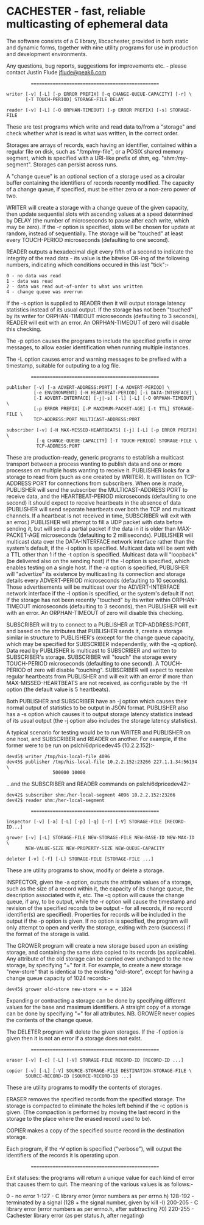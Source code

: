 CACHESTER - fast, reliable multicasting of ephemeral data
=========================================================

The software consists of a C library, libcachester, provided in both static and
dynamic forms, together with nine utility programs for use in production and
development environments.

Any questions, bug reports, suggestions for improvements etc. - please contact
Justin Flude <jflude@peak6.com>

             ===============================================

    writer [-v] [-L] [-p ERROR PREFIX] [-q CHANGE-QUEUE-CAPACITY] [-r] \
           [-T TOUCH-PERIOD] STORAGE-FILE DELAY

    reader [-v] [-L] [-O ORPHAN-TIMEOUT] [-p ERROR PREFIX] [-s] STORAGE-FILE

These are test programs which write and read data to/from a "storage" and check
whether what is read is what was written, in the correct order.

Storages are arrays of records, each having an identifier, contained within a
regular file on disk, such as "/tmp/my-file", or a POSIX shared memory segment,
which is specified with a URI-like prefix of shm, eg. "shm:/my-segment".
Storages can persist across runs.

A "change queue" is an optional section of a storage used as a circular buffer
containing the identifiers of records recently modified.  The capacity of a
change queue, if specified, must be either zero or a non-zero power of two.

WRITER will create a storage with a change queue of the given capacity, then
update sequential slots with ascending values at a speed determined by DELAY
(the number of microseconds to pause after each write, which may be zero).  If
the -r option is specified, slots will be chosen for update at random, instead
of sequentially.  The storage will be "touched" at least every TOUCH-PERIOD
microseconds (defaulting to one second).

READER outputs a hexadecimal digit every fifth of a second to indicate the
integrity of the read data - its value is the bitwise OR-ing of the following
numbers, indicating which conditions occured in this last "tick":-

    0 - no data was read
    1 - data was read
    2 - data was read out-of-order to what was written
    4 - change queue was overrun

If the -s option is supplied to READER then it will output storage latency
statistics instead of its usual output.  If the storage has not been "touched"
by its writer for ORPHAN-TIMEOUT microseconds (defaulting to 3 seconds), READER
will exit with an error.  An ORPHAN-TIMEOUT of zero will disable this checking.

The -p option causes the programs to include the specified prefix in error
messages, to allow easier identification when running multiple instances.

The -L option causes error and warning messages to be prefixed with a timestamp,
suitable for outputing to a log file.

             ===============================================

    publisher [-v] [-a ADVERT-ADDRESS:PORT] [-A ADVERT-PERIOD] \
              [-e ENVIRONMENT] [-H HEARTBEAT-PERIOD] [-i DATA-INTERFACE] \
              [-I ADVERT-INTERFACE] [-j|-s] [-l] [-L] [-O ORPHAN-TIMEOUT] \
              [-p ERROR PREFIX] [-P MAXIMUM-PACKET-AGE] [-t TTL] STORAGE-FILE \
              TCP-ADDRESS:PORT MULTICAST-ADDRESS:PORT

    subscriber [-v] [-H MAX-MISSED-HEARTBEATS] [-j] [-L] [-p ERROR PREFIX] \
               [-q CHANGE-QUEUE-CAPACITY] [-T TOUCH-PERIOD] STORAGE-FILE \
               TCP-ADDRESS:PORT

These are production-ready, generic programs to establish a multicast transport
between a process wanting to publish data and one or more processes on multiple
hosts wanting to receive it.  PUBLISHER looks for a storage to read from (such
as one created by WRITER).  It will listen on TCP-ADDRESS:PORT for connections
from subscribers.  When one is made, PUBLISHER will send the subscriber the
MULTICAST-ADDRESS:PORT to receive data, and the HEARTBEAT-PERIOD microseconds
(defaulting to one second) it should expect to receive heartbeats in the absence
of data (PUBLISHER will send separate heartbeats over both the TCP and multicast
channels.  If a heartbeat is not received in time, SUBSCRIBER will exit with an
error.)  PUBLISHER will attempt to fill a UDP packet with data before sending it,
but will send a partial packet if the data in it is older than MAX-PACKET-AGE
microseconds (defaulting to 2 milliseconds).  PUBLISHER will multicast data over
the DATA-INTERFACE network interface rather than the system's default, if the -i
option is specified.  Multicast data will be sent with a TTL other than 1 if the
-t option is specified.  Multicast data will "loopback" (be delivered also on
the sending host) if the -l option is specified, which enables testing on a
single host.  If the -a option is specified, PUBLISHER will "advertize" its
existence by multicasting its connection and storage details every ADVERT-PERIOD
microseconds (defaulting to 10 seconds).  Those advertisements will be multicast
over the ADVERT-INTERFACE network interface if the -I option is specified, or
the system's default if not.  If the storage has not been recently "touched" by
its writer within ORPHAN-TIMEOUT microseconds (defaulting to 3 seconds), then
PUBLISHER will exit with an error.  An ORPHAN-TIMEOUT of zero will disable this
checking.

SUBSCRIBER will try to connect to a PUBLISHER at TCP-ADDRESS:PORT, and based on 
the attributes that PUBLISHER sends it, create a storage similar in structure
to PUBLISHER's (except for the change queue capacity, which may be specified for
SUBSCRIBER independently, with the -q option).  Data read by PUBLISHER is
multicast to SUBSCRIBER and written to SUBSCRIBER's storage.  SUBSCRIBER will
"touch" the storage every TOUCH-PERIOD microseconds (defaulting to one second).
A TOUCH-PERIOD of zero will disable "touching".  SUBSCRIBER will expect to
receive regular heartbeats from PUBLISHER and will exit with an error if more
than MAX-MISSED-HEARTBEATS are not received, as configurable by the -H option
(the default value is 5 heartbeats).

Both PUBLISHER and SUBSCRIBER have an -j option which causes their normal 
output of statistics to be output in JSON format.  PUBLISHER also has a -s
option which causes it to output storage latency statistics instead of its
usual output (the -j option also includes the storage latency statistics).

A typical scenario for testing would be to run WRITER and PUBLISHER on one host,
and SUBSCRIBER and READER on another.  For example, if the former were to be
run on pslchi6dpricedev45 (10.2.2.152):-

    dev45$ writer /tmp/his-local-file 4096
    dev45$ publisher /tmp/his-local-file 10.2.2.152:23266 227.1.1.34:56134 \
                     500000 10000

...and the SUBSCRIBER and READER commands on pslchi6dpricedev42:-

    dev42$ subscriber shm:/her-local-segment 4096 10.2.2.152:23266
    dev42$ reader shm:/her-local-segment

             ===============================================

    inspector [-v] [-a] [-L] [-p] [-q] [-r] [-V] STORAGE-FILE [RECORD-ID...]

    grower [-v] [-L] STORAGE-FILE NEW-STORAGE-FILE NEW-BASE-ID NEW-MAX-ID \
           NEW-VALUE-SIZE NEW-PROPERTY-SIZE NEW-QUEUE-CAPACITY

    deleter [-v] [-f] [-L] STORAGE-FILE [STORAGE-FILE ...]

These are utility programs to show, modify or delete a storage.

INSPECTOR, given the -a option, outputs the attribute values of a storage, such
as the size of a record within it, the capacity of its change queue, the
description associated with it, etc.  The -q option will cause the change queue,
if any, to be output, while the -r option will cause the timestamp and revision
of the specified records to be output - for all records, if no record
identifier(s) are specified).  Properties for records will be included in the
output if the -p option is given.  If no option is specified, the program will
only attempt to open and verify the storage, exiting with zero (success) if the
format of the storage is valid.

The GROWER program will create a new storage based upon an existing storage, and
containing the same data copied to its records (as applicable).  Any attribute
of the old storage can be carried over unchanged to the new storage, by
specifying "=" for it.  For example, to create a new storage "new-store" that is
identical to the existing "old-store", except for having a change queue capacity
of 1024 records:-

    dev45$ grower old-store new-store = = = = 1024

Expanding or contracting a storage can be done by specifying different values
for the base and maximum identifiers.  A straight copy of a storage can be done
by specifying "=" for all attributes.  NB. GROWER never copies the contents of
the change queue.

The DELETER program will delete the given storages.  If the -f option is given
then it is not an error if a storage does not exist.

             ===============================================

    eraser [-v] [-c] [-L] [-V] STORAGE-FILE RECORD-ID [RECORD-ID ...]

    copier [-v] [-L] [-V] SOURCE-STORAGE-FILE DESTINATION-STORAGE-FILE \
           SOURCE-RECORD-ID [SOURCE-RECORD-ID ...]

These are utility programs to modify the contents of storages.

ERASER removes the specified records from the specified storage.  The storage
is compacted to eliminate the holes left behind if the -c option is given.  (The
compaction is performed by moving the last record in the storage to the place
where the erased record used to be).

COPIER makes a copy of the specified source record in the destination storage.

Each program, if the -V option is specified ("verbose"), will output the
identifiers of the records it is operating upon.

             ===============================================

Exit statuses: the programs will return a unique value for each kind of error
that causes them to quit.  The meaning of the various values is as follows:-

  0       - no error
  1-127   - C library error (error numbers as per errno.h)
  128-192 - terminated by a signal (128 + the signal number, given by kill -l)
  200-205 - C library error (error numbers as per errno.h, after subtracting 70)
  220-255 - Cachester library error (as per status.h, after negating)
